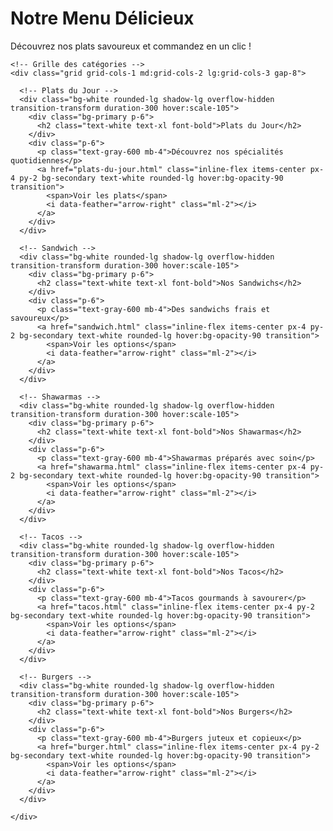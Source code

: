 <!DOCTYPE html>
<html lang="fr">
<head>
  <meta charset="UTF-8" />
  <meta name="viewport" content="width=device-width, initial-scale=1.0" />
  <title>FoodieFiesta Delight - Menu Restaurant</title>
  <link rel="icon" href="images/logo.png" type="image/png" />
  
  <!-- Tailwind CSS -->
  <script src="https://cdn.tailwindcss.com"></script>
  
  <!-- Feather Icons -->
  <script src="https://unpkg.com/feather-icons"></script>

  <script>
    tailwind.config = {
      theme: {
        extend: {
          colors: {
            primary: '#FF6B6B',
            secondary: '#4ECDC4',
          },
        },
      },
    };
  </script>
</head>

<body class="bg-gray-50">
  <!-- Navbar -->
  <custom-navbar></custom-navbar>

  <!-- Contenu principal -->
  <main class="container mx-auto px-4 py-8">
    <div class="text-center mb-12">
      <h1 class="text-4xl font-bold text-primary mb-4">Notre Menu Délicieux</h1>
      <p class="text-gray-600 max-w-2xl mx-auto">
        Découvrez nos plats savoureux et commandez en un clic !
      </p>
    </div>

    <!-- Grille des catégories -->
    <div class="grid grid-cols-1 md:grid-cols-2 lg:grid-cols-3 gap-8">

      <!-- Plats du Jour -->
      <div class="bg-white rounded-lg shadow-lg overflow-hidden transition-transform duration-300 hover:scale-105">
        <div class="bg-primary p-6">
          <h2 class="text-white text-xl font-bold">Plats du Jour</h2>
        </div>
        <div class="p-6">
          <p class="text-gray-600 mb-4">Découvrez nos spécialités quotidiennes</p>
          <a href="plats-du-jour.html" class="inline-flex items-center px-4 py-2 bg-secondary text-white rounded-lg hover:bg-opacity-90 transition">
            <span>Voir les plats</span>
            <i data-feather="arrow-right" class="ml-2"></i>
          </a>
        </div>
      </div>

      <!-- Sandwich -->
      <div class="bg-white rounded-lg shadow-lg overflow-hidden transition-transform duration-300 hover:scale-105">
        <div class="bg-primary p-6">
          <h2 class="text-white text-xl font-bold">Nos Sandwichs</h2>
        </div>
        <div class="p-6">
          <p class="text-gray-600 mb-4">Des sandwichs frais et savoureux</p>
          <a href="sandwich.html" class="inline-flex items-center px-4 py-2 bg-secondary text-white rounded-lg hover:bg-opacity-90 transition">
            <span>Voir les options</span>
            <i data-feather="arrow-right" class="ml-2"></i>
          </a>
        </div>
      </div>

      <!-- Shawarmas -->
      <div class="bg-white rounded-lg shadow-lg overflow-hidden transition-transform duration-300 hover:scale-105">
        <div class="bg-primary p-6">
          <h2 class="text-white text-xl font-bold">Nos Shawarmas</h2>
        </div>
        <div class="p-6">
          <p class="text-gray-600 mb-4">Shawarmas préparés avec soin</p>
          <a href="shawarma.html" class="inline-flex items-center px-4 py-2 bg-secondary text-white rounded-lg hover:bg-opacity-90 transition">
            <span>Voir les options</span>
            <i data-feather="arrow-right" class="ml-2"></i>
          </a>
        </div>
      </div>

      <!-- Tacos -->
      <div class="bg-white rounded-lg shadow-lg overflow-hidden transition-transform duration-300 hover:scale-105">
        <div class="bg-primary p-6">
          <h2 class="text-white text-xl font-bold">Nos Tacos</h2>
        </div>
        <div class="p-6">
          <p class="text-gray-600 mb-4">Tacos gourmands à savourer</p>
          <a href="tacos.html" class="inline-flex items-center px-4 py-2 bg-secondary text-white rounded-lg hover:bg-opacity-90 transition">
            <span>Voir les options</span>
            <i data-feather="arrow-right" class="ml-2"></i>
          </a>
        </div>
      </div>

      <!-- Burgers -->
      <div class="bg-white rounded-lg shadow-lg overflow-hidden transition-transform duration-300 hover:scale-105">
        <div class="bg-primary p-6">
          <h2 class="text-white text-xl font-bold">Nos Burgers</h2>
        </div>
        <div class="p-6">
          <p class="text-gray-600 mb-4">Burgers juteux et copieux</p>
          <a href="burger.html" class="inline-flex items-center px-4 py-2 bg-secondary text-white rounded-lg hover:bg-opacity-90 transition">
            <span>Voir les options</span>
            <i data-feather="arrow-right" class="ml-2"></i>
          </a>
        </div>
      </div>

    </div>
  </main>

  <!-- Footer -->
  <custom-footer></custom-footer>

  <!-- Scripts -->
  <script src="components/navbar.js"></script>
  <script src="components/footer.js"></script>
  <script src="script.js"></script>
  <script>
    feather.replace();
  </script>
</body>
</html>
